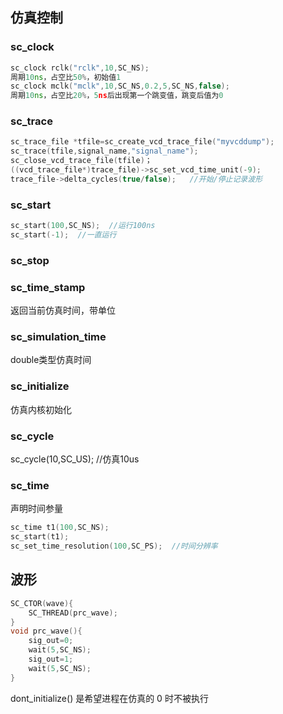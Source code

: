 ## 仿真控制
### sc_clock
```c++
sc_clock rclk("rclk",10,SC_NS);
周期10ns，占空比50%，初始值1
sc_clock mclk("mclk",10,SC_NS,0.2,5,SC_NS,false);
周期10ns，占空比20%，5ns后出现第一个跳变值，跳变后值为0
```
### sc_trace
```c++
sc_trace_file *tfile=sc_create_vcd_trace_file("myvcddump");
sc_trace(tfile,signal_name,"signal_name");
sc_close_vcd_trace_file(tfile)；
((vcd_trace_file*)trace_file)->sc_set_vcd_time_unit(-9);
trace_file->delta_cycles(true/false);   //开始/停止记录波形
```
### sc_start
```c++
sc_start(100,SC_NS);  //运行100ns
sc_start(-1);  //一直运行

```
### sc_stop
### sc_time_stamp
返回当前仿真时间，带单位
### sc_simulation_time
double类型仿真时间
### sc_initialize
仿真内核初始化
### sc_cycle
sc_cycle(10,SC_US);  //仿真10us
### sc_time
声明时间参量
```c++
sc_time t1(100,SC_NS);
sc_start(t1);
sc_set_time_resolution(100,SC_PS);  //时间分辨率
```
## 波形
```c++
SC_CTOR(wave){
	SC_THREAD(prc_wave);
}
void prc_wave(){
	sig_out=0;
	wait(5,SC_NS);
	sig_out=1;
	wait(5,SC_NS);
}
```
dont_initialize() 是希望进程在仿真的 0 时不被执行